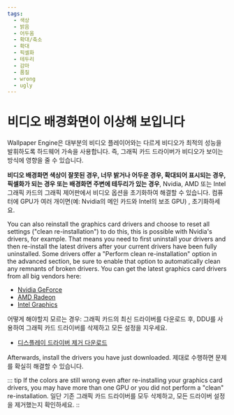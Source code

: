 ```yaml
---
tags:
  - 색상
  - 밝음
  - 어두움
  - 확대/축소
  - 확대
  - 픽셀화
  - 테두리
  - 감마
  - 품질
  - wrong
  - ugly
---
```


# 비디오 배경화면이 이상해 보입니다

Wallpaper Engine은 대부분의 비디오 플레이어와는 다르게 비디오가 최적의 성능을 발휘하도록 하드웨어 가속을 사용합니다. 즉, 그래픽 카드 드라이버가 비디오가 보이는 방식에 영향을 줄 수 있습니다.

**비디오 배경화면 색상이 잘못된 경우, 너무 밝거나 어두운 경우, 확대되어 표시되는 경우, 픽셀화가 되는 경우 또는 배경화면 주변에 테두리가 있는 경우**, Nvidia, AMD 또는 Intel 그래픽 카드의 그래픽 제어판에서 비디오 옵션을 초기화하여 해결할 수 있습니다. 컴퓨터에 GPU가 여러 개이면(예: Nvidia의 메인 카드와 Intel의 보조 GPU) , 초기화하세요.

You can also reinstall the graphics card drivers and choose to reset all settings ("clean re-installation") to do this, this is possible with Nvidia's drivers, for example. That means you need to first uninstall your drivers and then re-install the latest drivers after your current drivers have been fully uninstalled. Some drivers offer a "Perform clean re-installation" option in the advanced section, be sure to enable that option to automatically clean any remnants of broken drivers. You can get the latest graphics card drivers from all big vendors here:

* [Nvidia GeForce](https://www.nvidia.com/Download/index.aspx)
* [AMD Radeon](https://www.amd.com/suppor)
* [Intel Graphics](https://downloadcenter.intel.com/product/80939/Graphics-Drivers)

어떻게 해야할지 모르는 경우: 그래픽 카드의 최신 드라이버를 다운로드 후, DDU를 사용하여 그래픽 카드 드라이버를 삭제하고 모든 설정을 지우세요.

* [디스플레이 드라이버 제거 다운로드](https://www.guru3d.com/files-details/display-driver-uninstaller-download.html)

Afterwards, install the drivers you have just downloaded. 제대로 수행하면 문제를 확실히 해결할 수 있습니다.

::: tip If the colors are still wrong even after re-installing your graphics card drivers, you may have more than one GPU or you did not perform a "clean" re-installation. 일단 기존 그래픽 카드 드라이버를 모두 삭제하고, 모든 드라이버 설정을 제거했는지 확인하세요. ::